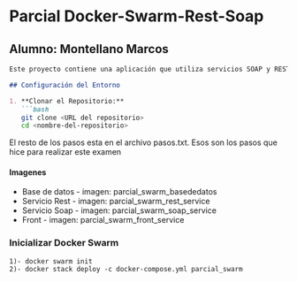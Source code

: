 # Parcial Docker-Swarm-Rest-Soap
## Alumno: Montellano Marcos
```markdown
Este proyecto contiene una aplicación que utiliza servicios SOAP y REST, implementados con Node.js y MySQL, y se ejecuta en contenedores Docker. La aplicación consulta y muestra datos de alumnos a través de servicios SOAP y REST.

## Configuración del Entorno

1. **Clonar el Repositorio:**
   ```bash
   git clone <URL del repositorio>
   cd <nombre-del-repositorio>
```
El resto de los pasos esta en el archivo pasos.txt. Esos son los pasos que hice para realizar este examen
#### Imagenes
* Base de datos - imagen: parcial_swarm_basededatos
* Servicio Rest - imagen: parcial_swarm_rest_service
* Servicio Soap - imagen: parcial_swarm_soap_service 
* Front - imagen: parcial_swarm_front_service

### Inicializar Docker Swarm

	1)- docker swarm init
	2)- docker stack deploy -c docker-compose.yml parcial_swarm
